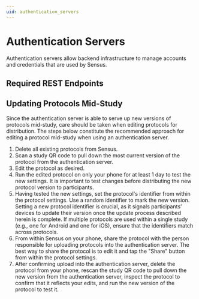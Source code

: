 ```yaml
---
uid: authentication_servers
---
```


# Authentication Servers
Authentication servers allow backend infrastructure to manage accounts and
credentials that are used by Sensus.

## Required REST Endpoints

## Updating Protocols Mid-Study
Since the authentication server is able to serve up new versions of protocols
mid-study, care should be taken when editing protocols for distribution. The
steps below constitute the recommended approach for editing a protocol mid-study
when using an authentication server.

1. Delete all existing protocols from Sensus.
1. Scan a study QR code to pull down the most current version of the protocol
from the authentication server.
1. Edit the protocol as desired.
1. Run the edited protocol on only your phone for at least 1 day to test 
the new settings. It is important to test changes before distributing the new
protocol version to participants.
1. Having tested the new settings, set the protocol's identifier from within 
the protocol settings. Use a random identifier to mark the new version. Setting 
a new protocol identifier is crucial, as it signals participants' devices to 
update their version once the update process described herein is complete. If 
multiple protocols are used within a single study (e.g., one for Android and 
one for iOS), ensure that the identifiers match across protocols.
1. From within Sensus on your phone, share the protocol with the person 
responsible for uploading protocols into the authentication server. The best way
to share the protocol is to edit it and tap the "Share" button from within the
protocol settings.
1. After confirming upload into the authentication server, delete the protocol 
from your phone, rescan the study QR code to pull down the new version from the
authentication server, inspect the protocol to confirm that it reflects your 
edits, and run the new version of the protocol to test it.

